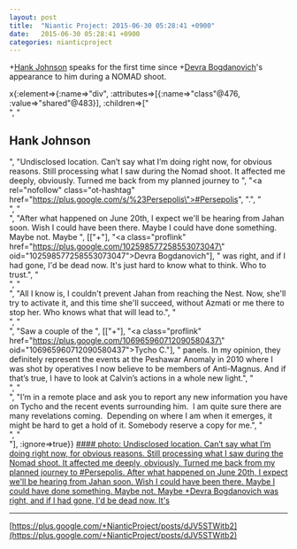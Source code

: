 ```yaml
---
layout: post
title:  "Niantic Project: 2015-06-30 05:28:41 +0900"
date:   2015-06-30 05:28:41 +0900
categories: nianticproject
---
```

+[Hank Johnson](https://plus.google.com/117792105926525258257 "") speaks for the first time since +[Devra Bogdanovich](https://plus.google.com/102598577258553073047 "")'s appearance to him during a NOMAD shoot.

x{:element=>{:name=>"div", :attributes=>[{:name=>"class"@476, :value=>"shared"@483}], :children=>["<br />", "<h2>Hank Johnson</h2>", "Undisclosed location. Can’t say what I’m doing right now, for obvious reasons. Still processing what I saw during the Nomad shoot. It affected me deeply, obviously. Turned me back from my planned journey to ", "<a rel=\"nofollow\" class=\"ot-hashtag\" href=\"https://plus.google.com/s/%23Persepolis\">#Persepolis</a>", ".", "<br />", "<br />", "After what happened on June 20th, I expect we'll be hearing from Jahan soon. Wish I could have been there. Maybe I could have done something. Maybe not. Maybe ", [["+"], "<a class=\"proflink\" href=\"https://plus.google.com/102598577258553073047\" oid=\"102598577258553073047\">Devra Bogdanovich</a>"], " was right, and if I had gone, I'd be dead now. It's just hard to know what to think. Who to trust.", "<br />", "<br />", "All I know is, I couldn't prevent Jahan from reaching the Nest. Now, she'll try to activate it, and this time she'll succeed, without Azmati or me there to stop her. Who knows what that will lead to.", "<br />", "<br />", "Saw a couple of the ", [["+"], "<a class=\"proflink\" href=\"https://plus.google.com/106965960712090580437\" oid=\"106965960712090580437\">Tycho C.</a>"], " panels. In my opinion, they definitely represent the events at the Peshawar Anomaly in 2010 where I was shot by operatives I now believe to be members of Anti-Magnus. And if that’s true, I have to look at Calvin’s actions in a whole new light.", "<br />", "<br />", "I’m in a remote place and ask you to report any new information you have on Tycho and the recent events surrounding him.  I am quite sure there are many revelations coming.  Depending on where I am when it emerges, it might be hard to get a hold of it. Somebody reserve a copy for me.", "<br />", "<br />"], :ignore=>true}}
[#### photo: Undisclosed location. Can’t say what I’m doing right now, for obvious reasons. Still processing what I saw during the Nomad shoot. It affected me deeply, obviously. Turned me back from my planned journey to #Persepolis.
After what happened on June 20th, I expect we'll be hearing from Jahan soon. Wish I could have been there. Maybe I could have done something. Maybe not. Maybe +Devra Bogdanovich was right, and if I had gone, I'd be dead now. It's](https://lh3.googleusercontent.com/-SvMY0M_XQSU/VZGoZECu2OI/AAAAAAAAC7c/dUv15V6ki-o/w840-h460/Her.png "")
- - -
[https://plus.google.com/+NianticProject/posts/dJV5STWitb2](https://plus.google.com/+NianticProject/posts/dJV5STWitb2)
